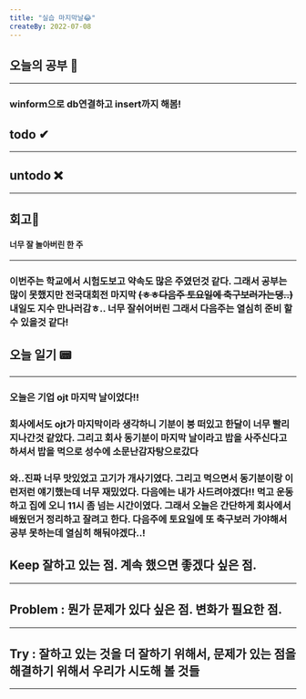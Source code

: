```yaml
---
title: "실습 마지막날😂"
createBy: 2022-07-08
---
```

## 오늘의 공부 🎉
---
### winform으로 db연결하고 insert까지 해봄!

## todo ✔
---

## untodo ❌
---

## 회고🎇
#### 너무 잘 놀아버린 한 주
---
### 이번주는 학교에서 시험도보고 약속도 많은 주였던것 같다. 그래서 공부는 많이 못했지만 전국대회전 마지막 ~~(ㅎㅎ다음주 토요일에 축구보러가는댕..)~~ 내일도 지수 만나러감ㅎ.. 너무 잘쉬어버린 그래서 다음주는 열심히 준비 할 수 있을것 같다!
## 오늘 일기 📟
---
### 오늘은 기업 ojt 마지막 날이었다!! 
### 회사에서도 ojt가 마지막이라 생각하니 기분이 붕 떠있고 한달이 너무 빨리 지나간것 같았다. 그리고 회사 동기분이 마지막 날이라고 밥을 사주신다고 하셔서 밥을 먹으로 성수에 소문난감자탕으로갔다
### 와..진짜 너무 맛있었고 고기가 개사기였다. 그리고 먹으면서 동기분이랑 이런저런 얘기했는데 너무 재밌었다. 다음에는 내가 사드려야겠다!! 먹고 운동하고 집에 오니 11시 좀 넘는 시간이였다. 그래서 오늘은 간단하게 회사에서 배웠던거 정리하고 잘려고 한다. 다음주에 토요일에 또 축구보러 가야해서 공부 못하는데 열심히 해둬야겠다..!


 
## Keep 잘하고 있는 점. 계속 했으면 좋겠다 싶은 점.
---
### 

## Problem : 뭔가 문제가 있다 싶은 점. 변화가 필요한 점.
---
###


## Try : 잘하고 있는 것을 더 잘하기 위해서, 문제가 있는 점을 해결하기 위해서 우리가 시도해 볼 것들
---
###